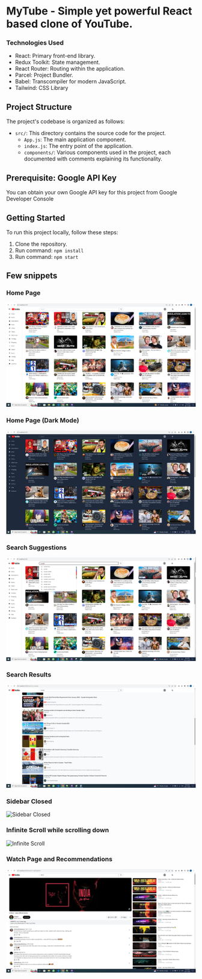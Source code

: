 # MyTube - Simple yet powerful React based clone of YouTube.

### Technologies Used

- React: Primary front-end library.
- Redux Toolkit: State management.
- React Router: Routing within the application.
- Parcel: Project Bundler.
- Babel: Transcompiler for modern JavaScript.
- Tailwind: CSS Library

## Project Structure

The project's codebase is organized as follows:

- `src/`: This directory contains the source code for the project.
  - `App.js`: The main application component.
  - `index.js`: The entry point of the application.
  - `components/`: Various components used in the project, each documented with comments explaining its functionality.

## Prerequisite: Google API Key

You can obtain your own Google API key for this project from Google Developer Console

## Getting Started

To run this project locally, follow these steps:

1. Clone the repository.
2. Run command: `npm install`
3. Run command: `npm start`

## Few snippets

### Home Page

![Home Page](./project-snippets/default-theme.PNG)

### Home Page (Dark Mode)

![Home Page](./project-snippets/dark-theme.PNG)

### Search Suggestions

![Search Suggestions](./project-snippets/search.png)

### Search Results

![Search Results](./project-snippets/search-results.PNG)

### Sidebar Closed

![Sidebar Closed](./project-snippets/sidebar-closed.PNG)

### Infinite Scroll while scrolling down

![Infinite Scroll](./project-snippets/infinite-scroll.PNG)

### Watch Page and Recommendations

![Watch Page](./project-snippets/watch-page.PNG)
